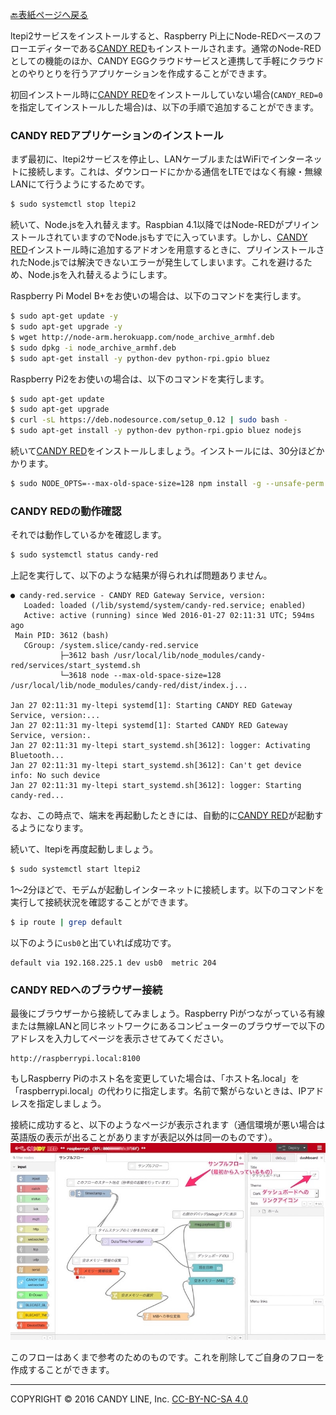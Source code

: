 [🔙表紙ページへ戻る](Home.md)

ltepi2サービスをインストールすると、Raspberry Pi上にNode-REDベースのフローエディターである[CANDY RED](https://github.com/dbaba/candy-red)もインストールされます。通常のNode-REDとしての機能のほか、CANDY EGGクラウドサービスと連携して手軽にクラウドとのやりとりを行うアプリケーションを作成することができます。

初回インストール時に[CANDY RED](https://github.com/dbaba/candy-red)をインストールしていない場合(`CANDY_RED=0`を指定してインストールした場合)は、以下の手順で追加することができます。

### CANDY REDアプリケーションのインストール
まず最初に、ltepi2サービスを停止し、LANケーブルまたはWiFiでインターネットに接続します。これは、ダウンロードにかかる通信をLTEではなく有線・無線LANにて行うようにするためです。
```bash
$ sudo systemctl stop ltepi2
```
続いて、Node.jsを入れ替えます。Raspbian 4.1以降ではNode-REDがプリインストールされていますのでNode.jsもすでに入っています。しかし、[CANDY RED](https://github.com/dbaba/candy-red)インストール時に追加するアドオンを用意するときに、プリインストールされたNode.jsでは解決できないエラーが発生してしまいます。これを避けるため、Node.jsを入れ替えるようにします。

Raspberry Pi Model B+をお使いの場合は、以下のコマンドを実行します。
```bash
$ sudo apt-get update -y
$ sudo apt-get upgrade -y
$ wget http://node-arm.herokuapp.com/node_archive_armhf.deb
$ sudo dpkg -i node_archive_armhf.deb
$ sudo apt-get install -y python-dev python-rpi.gpio bluez
```

Raspberry Pi2をお使いの場合は、以下のコマンドを実行します。
```bash
$ sudo apt-get update
$ sudo apt-get upgrade
$ curl -sL https://deb.nodesource.com/setup_0.12 | sudo bash -
$ sudo apt-get install -y python-dev python-rpi.gpio bluez nodejs
```

続いて[CANDY RED](https://github.com/dbaba/candy-red)をインストールしましょう。インストールには、30分ほどかかります。
```bash
$ sudo NODE_OPTS=--max-old-space-size=128 npm install -g --unsafe-perm candy-red
```

### CANDY REDの動作確認
それでは動作しているかを確認します。
```bash
$ sudo systemctl status candy-red
```

上記を実行して、以下のような結果が得られれば問題ありません。

    ● candy-red.service - CANDY RED Gateway Service, version:
       Loaded: loaded (/lib/systemd/system/candy-red.service; enabled)
       Active: active (running) since Wed 2016-01-27 02:11:31 UTC; 594ms ago
     Main PID: 3612 (bash)
       CGroup: /system.slice/candy-red.service
               ├─3612 bash /usr/local/lib/node_modules/candy-red/services/start_systemd.sh
               └─3618 node --max-old-space-size=128 /usr/local/lib/node_modules/candy-red/dist/index.j...

    Jan 27 02:11:31 my-ltepi systemd[1]: Starting CANDY RED Gateway Service, version:...
    Jan 27 02:11:31 my-ltepi systemd[1]: Started CANDY RED Gateway Service, version:.
    Jan 27 02:11:31 my-ltepi start_systemd.sh[3612]: logger: Activating Bluetooth...
    Jan 27 02:11:31 my-ltepi start_systemd.sh[3612]: Can't get device info: No such device
    Jan 27 02:11:31 my-ltepi start_systemd.sh[3612]: logger: Starting candy-red...

なお、この時点で、端末を再起動したときには、自動的に[CANDY RED](https://github.com/dbaba/candy-red)が起動するようになります。

続いて、ltepiを再度起動しましょう。
```bash
$ sudo systemctl start ltepi2
```

1〜2分ほどで、モデムが起動しインターネットに接続します。以下のコマンドを実行して接続状況を確認することができます。

```bash
$ ip route | grep default
```

以下のように`usb0`と出ていれば成功です。
```
default via 192.168.225.1 dev usb0  metric 204
```

### CANDY REDへのブラウザー接続
最後にブラウザーから接続してみましょう。Raspberry Piがつながっている有線または無線LANと同じネットワークにあるコンピューターのブラウザーで以下のアドレスを入力してページを表示させてみてください。
```
http://raspberrypi.local:8100
```
もしRaspberry Piのホスト名を変更していた場合は、「ホスト名.local」を「raspberrypi.local」の代わりに指定します。名前で繋がらないときは、IPアドレスを指定しましょう。

接続に成功すると、以下のようなページが表示されます（通信環境が悪い場合は英語版の表示が出ることがありますが表記以外は同一のものです）。
![CANDY RED Screenshot on LTEPi for D](https://raw.githubusercontent.com/CANDY-LINE/ltepi2-service/master/images/screenshot-welcome-flow.jpg "CANDY RED Screenshot on LTEPi for D")

このフローはあくまで参考のためのものです。これを削除してご自身のフローを作成することができます。

---
COPYRIGHT © 2016 CANDY LINE, Inc. [CC-BY-NC-SA 4.0](https://creativecommons.org/licenses/by-nc-sa/4.0/)

